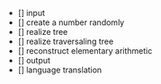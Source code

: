 
- [] input
- [] create a number randomly 
- [] realize tree
- [] realize traversaling tree
- [] reconstruct elementary arithmetic
- [] output
- [] language translation
